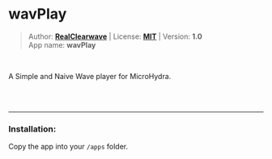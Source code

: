 <!---
This file is generated from the "details.yml" file. (Any changes here will be overwritten)
--->
# wavPlay
> Author: **[RealClearwave](https://github.com/RealClearwave)** | License: **[MIT](https://github.com/echo-lalia/MicroHydra-Apps/blob/main/LICENSE)** | Version: **1.0**  
> App name: **wavPlay**
<br/>

A Simple and Naive Wave player for MicroHydra.


<br/><br/>

-----
### Installation:
Copy the app into your `/apps` folder.


